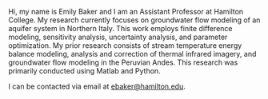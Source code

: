 Hi, my name is Emily Baker and I am an Assistant Professor at Hamilton College. My research currently focuses on groundwater flow modeling of an aquifer system in Northern Italy. This work employs finite difference modeling, sensitivity analysis, uncertainty analysis, and parameter optimization. My prior research consists of stream temperature energy balance modeling, analysis and correction of thermal infrared imagery, and groundwater flow modeling in the Peruvian Andes. This research was primarily conducted using Matlab and Python.

I can be contacted via email at ebaker@hamilton.edu.

<!---
ebake310/ebake310 is a ✨ special ✨ repository because its `README.md` (this file) appears on your GitHub profile.
You can click the Preview link to take a look at your changes.
--->
